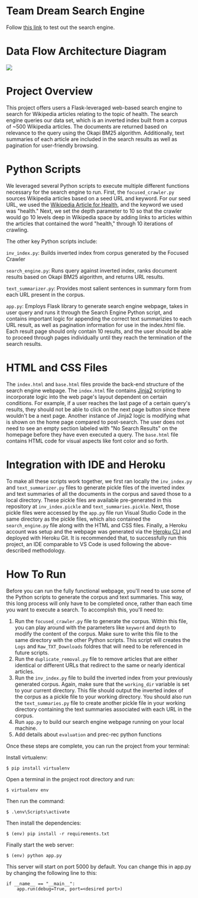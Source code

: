 # Team Dream Search Engine
Follow [this link](https://searchenginecapstone.herokuapp.com/) to test out the search engine.

# Data Flow Architecture Diagram
![](https://i.ibb.co/Lpf4bCG/Capstone-Architecture-Diagram-1.jpg?raw=True)

# Project Overview
This project offers users a Flask-leveraged web-based search engine to search for Wikipedia articles relating to the topic of health. The search engine queries our data set, which is an inverted index built from a corpus of ~500 Wikipedia articles. The documents are returned based on relevance to the query using the Okapi BM25 algorithm. Additionally, text summaries of each article are included in the search results as well as pagination for user-friendly browsing.

# Python Scripts
We leveraged several Python scripts to execute multiple different functions necessary for the search engine to run. First, the `focused_crawler.py` sources Wikipedia articles based on a seed URL and keyword. For our seed URL, we used the [Wikipedia Article for Health](https://en.wikipedia.org/wiki/Health), and the keyword we used was "health." Next, we set the depth parameter to 10 so that the crawler would go 10 levels deep in Wikipedia space by adding links to articles within the articles that contained the word "health," through 10 iterations of crawling.

The other key Python scripts include:


`inv_index.py`: Builds inverted index from corpus generated by the Focused Crawler


`search_engine.py`: Runs query against inverted index, ranks document results based on Okapi BM25 algorithm, and returns URL results.


`text_summarizer.py`: Provides most salient sentences in summary form from each URL present in the corpus.


`app.py`: Employs Flask library to generate search engine webpage, takes in user query and runs it through the Search Engine Python script, and contains important logic for appending the correct text summarizies to each URL result, as well as pagination information for use in the index.html file. Each result page should only contain 10 results, and the user should be able to proceed through pages individually until they reach the termination of the search results.

# HTML and CSS Files
The `index.html` and `base.html` files provide the back-end structure of the search engine webpage. The `index.html` file contains [Jinja2](https://jinja.palletsprojects.com/en/3.1.x/) scripting to incorporate logic into the web page's layout dependent on certain conditions. For example, if a user reaches the last page of a certain query's results, they should not be able to click on the next page button since there wouldn't be a next page. Another instance of Jinja2 logic is modifying what is shown on the home page compared to post-search. The user does not need to see an empty section labeled with "No Search Results" on the homepage before they have even executed a query. The `base.html` file contains HTML code for visual aspects like font color and so forth.

# Integration with IDE and Heroku
To make all these scripts work together, we first ran locally the `inv_index.py` and `text_summarizer.py` files to generate pickle files of the inverted index and text summaries of all the documents in the corpus and saved those to a local directory. These pickle files are available pre-generated in this repository at `inv_index.pickle` and `text_summaries.pickle`. Next, those pickle files were accessed by the `app.py` file run Visual Studio Code in the same directory as the pickle files, which also contained the `search_engine.py` file along with the HTML and CSS files. Finally, a Heroku account was setup and the webpage was generated via the [Heroku CLI](https://devcenter.heroku.com/articles/heroku-cli) and deployed with Heroku Git. It is recommended that, to successfully run this project, an IDE comparable to VS Code is used following the above-described methodology.


# How To Run
Before you can run the fully functional webpage, you'll need to use some of the Python scripts to generate the corpus and text summaries. This way, this long process will only have to be completed once, rather than each time you want to execute a search. To accomplish this, you'll need to:
1. Run the `focused_crawler.py` file to generate the corpus. Within this file, you can play around with the parameters like `keyword` and `depth` to modify the content of the corpus. Make sure to write this file to the same directory with the other Python scripts. This script will creates the `Logs` and `Raw_TXT_Downloads` foldres that will need to be referenced in future scripts.
2. Run the `duplicate_removal.py` file to remove articles that are either identical or different URLs that redirect to the same or nearly identical articles. 
3. Run the `inv_index.py` file to build the inverted index from your previously generated corpus. Again, make sure that the `working_dir` variable is set to your current directory. This file should output the inverted index of the corpus as a pickle file to your working directory. You should also run the `text_summaries.py` file to create another pickle file in your working directory containing the text summaries associated with each URL in the corpus. 
4. Run `app.py` to build our search engine webpage running on your local machine.
5. Add details about `evaluation` and prec-rec python functions


Once these steps are complete, you can run the project from your terminal:


Install virtualenv:

`$ pip install virtualenv`

Open a terminal in the project root directory and run:

`$ virtualenv env`

Then run the command:

`$ .\env\Scripts\activate`

Then install the dependencies:

`$ (env) pip install -r requirements.txt`

Finally start the web server:

`$ (env) python app.py`

This server will start on port 5000 by default. You can change this in app.py by changing the following line to this:

```
if __name__ == "__main__":
    app.run(debug=True, port=<desired port>)
```
